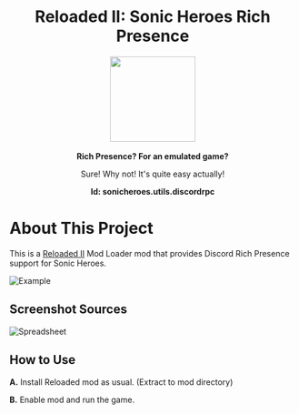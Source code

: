 <div align="center">
	<h1>Reloaded II: Sonic Heroes Rich Presence</h1>
	<img src="https://i.imgur.com/BjPn7rU.png" width="150" align="center" />
	<br/> <br/>
	<strong>Rich Presence? For an emulated game?<br/></strong>
    <p>Sure! Why not! It's quite easy actually!</p>
<b>Id: sonicheroes.utils.discordrpc</b>
</div>


# About This Project

This is a [Reloaded II](https://github.com/Reloaded-Project/Reloaded-II) Mod Loader mod that provides Discord Rich Presence support for Sonic Heroes.

![Example](https://i.imgur.com/cOYnGkh.png)

## Screenshot Sources

![Spreadsheet](https://i.imgur.com/F31mv8f.png)

## How to Use

**A.** Install Reloaded mod as usual. (Extract to mod directory)

**B.** Enable mod and run the game.